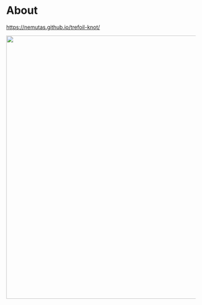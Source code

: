 # About

https://nemutas.github.io/trefoil-knot/

<img src='https://github.com/nemutas/trefoil-knot/assets/46724121/9edad1c5-6a5c-42fb-8cf3-f280f8a25ba3' alt='' width='700' />
